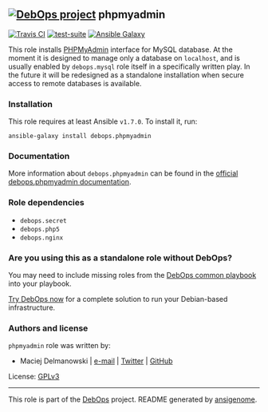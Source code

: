 ## [![DebOps project](http://debops.org/images/debops-small.png)](http://debops.org) phpmyadmin

[![Travis CI](http://img.shields.io/travis/debops/ansible-phpmyadmin.svg?style=flat)](http://travis-ci.org/debops/ansible-phpmyadmin) [![test-suite](http://img.shields.io/badge/test--suite-ansible--phpmyadmin-blue.svg?style=flat)](https://github.com/debops/test-suite/tree/master/ansible-phpmyadmin/)  [![Ansible Galaxy](http://img.shields.io/badge/galaxy-debops.phpmyadmin-660198.svg?style=flat)](https://galaxy.ansible.com/list#/roles/1587)

This role installs [PHPMyAdmin](http://www.phpmyadmin.net/) interface for
MySQL database. At the moment it is designed to manage only a database on
`localhost`, and is usually enabled by `debops.mysql` role itself in
a specifically written play. In the future it will be redesigned as
a standalone installation when secure access to remote databases is
available.

### Installation

This role requires at least Ansible `v1.7.0`. To install it, run:

    ansible-galaxy install debops.phpmyadmin

### Documentation

More information about `debops.phpmyadmin` can be found in the
[official debops.phpmyadmin documentation](http://docs.debops.org/en/latest/ansible/roles/debops.phpmyadmin.html).


### Role dependencies

- `debops.secret`
- `debops.php5`
- `debops.nginx`

### Are you using this as a standalone role without DebOps?

You may need to include missing roles from the [DebOps common
playbook](https://github.com/debops/debops-playbooks/blob/master/playbooks/common.yml)
into your playbook.

[Try DebOps now](https://github.com/debops/debops) for a complete solution to run your Debian-based infrastructure.





### Authors and license

`phpmyadmin` role was written by:
- Maciej Delmanowski | [e-mail](mailto:drybjed@gmail.com) | [Twitter](https://twitter.com/drybjed) | [GitHub](https://github.com/drybjed)

License: [GPLv3](https://tldrlegal.com/license/gnu-general-public-license-v3-%28gpl-3%29)

***

This role is part of the [DebOps](http://debops.org/) project. README generated by [ansigenome](https://github.com/nickjj/ansigenome/).
